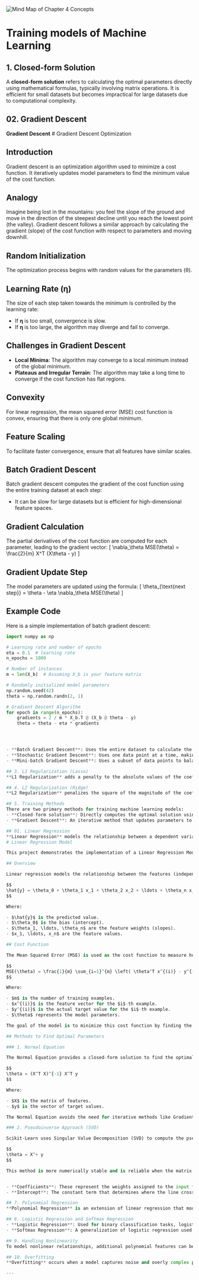 ![Mind Map of Chapter 4 Concepts](https://github.com/user-attachments/assets/2a08c2e4-8cf4-4d27-9924-e8166154d40b)

# Training models of  Machine Learning


## 1. Closed-form Solution
A **closed-form solution** refers to calculating the optimal parameters directly using mathematical formulas, typically involving matrix operations. It is efficient for small datasets but becomes impractical for large datasets due to computational complexity.

## 02. Gradient Descent
**Gradient Descent** # Gradient Descent Optimization

## Introduction

Gradient descent is an optimization algorithm used to minimize a cost function. It iteratively updates model parameters to find the minimum value of the cost function.

## Analogy

Imagine being lost in the mountains: you feel the slope of the ground and move in the direction of the steepest decline until you reach the lowest point (the valley). Gradient descent follows a similar approach by calculating the gradient (slope) of the cost function with respect to parameters and moving downhill.

## Random Initialization

The optimization process begins with random values for the parameters (θ).

## Learning Rate (η)

The size of each step taken towards the minimum is controlled by the learning rate:
- If **η** is too small, convergence is slow.
- If **η** is too large, the algorithm may diverge and fail to converge.

## Challenges in Gradient Descent

- **Local Minima**: The algorithm may converge to a local minimum instead of the global minimum.
- **Plateaus and Irregular Terrain**: The algorithm may take a long time to converge if the cost function has flat regions.

## Convexity

For linear regression, the mean squared error (MSE) cost function is convex, ensuring that there is only one global minimum.

## Feature Scaling

To facilitate faster convergence, ensure that all features have similar scales.

## Batch Gradient Descent

Batch gradient descent computes the gradient of the cost function using the entire training dataset at each step:
- It can be slow for large datasets but is efficient for high-dimensional feature spaces.

## Gradient Calculation

The partial derivatives of the cost function are computed for each parameter, leading to the gradient vector:
\[
\nabla_\theta MSE(\theta) = \frac{2}{m} X^T (X\theta - y)
\]

## Gradient Update Step

The model parameters are updated using the formula:
\[
\theta_{\text{next step}} = \theta - \eta \nabla_\theta MSE(\theta)
\]

## Example Code

Here is a simple implementation of batch gradient descent:

```python
import numpy as np

# Learning rate and number of epochs
eta = 0.1  # learning rate
n_epochs = 1000

# Number of instances
m = len(X_b)  # Assuming X_b is your feature matrix

# Randomly initialized model parameters
np.random.seed(42)
theta = np.random.randn(2, 1)

# Gradient Descent Algorithm
for epoch in range(n_epochs):
    gradients = 2 / m * X_b.T @ (X_b @ theta - y)
    theta = theta - eta * gradients




- **Batch Gradient Descent**: Uses the entire dataset to calculate the gradients.
- **Stochastic Gradient Descent**: Uses one data point at a time, making it faster but with more variance.
- **Mini-batch Gradient Descent**: Uses a subset of data points to balance speed and variance.

## 3. L1 Regularization (Lasso)
**L1 Regularization** adds a penalty to the absolute values of the coefficients, encouraging sparsity. This technique tends to shrink some coefficients entirely to zero, effectively removing features from the model.

## 4. L2 Regularization (Ridge)
**L2 Regularization** penalizes the square of the magnitude of the coefficients. It reduces the size of the coefficients but does not eliminate any features completely, making it a useful technique for reducing overfitting without feature selection.

## 5. Training Methods
There are two primary methods for training machine learning models:
- **Closed-form solution**: Directly computes the optimal solution using matrix operations (e.g., Normal Equation for linear regression).
- **Gradient Descent**: An iterative method that updates parameters to minimize the cost function.

## 01. Linear Regression
**Linear Regression** models the relationship between a dependent variable and one or more independent variables using a linear equation. It assumes that the relationship between the input variables and the output variable is linear.
# Linear Regression Model

This project demonstrates the implementation of a Linear Regression Model to predict a target variable based on input features using Python. Key methods such as the Normal Equation and Pseudoinverse Approach (SVD) are used to find the model parameters. The Mean Squared Error (MSE) is used as the cost function to evaluate the performance of the model.

## Overview

Linear regression models the relationship between the features (independent variables) and the target (dependent variable) using a linear equation:

$$
\hat{y} = \theta_0 + \theta_1 x_1 + \theta_2 x_2 + \ldots + \theta_n x_n
$$

Where:

- $\hat{y}$ is the predicted value.
- $\theta_0$ is the bias (intercept).
- $\theta_1, \ldots, \theta_n$ are the feature weights (slopes).
- $x_1, \ldots, x_n$ are the feature values.

## Cost Function

The Mean Squared Error (MSE) is used as the cost function to measure how well the model fits the training data:

$$
MSE(\theta) = \frac{1}{m} \sum_{i=1}^{m} \left( \theta^T x^{(i)} - y^{(i)} \right)^2
$$

Where:

- $m$ is the number of training examples.
- $x^{(i)}$ is the feature vector for the $i$-th example.
- $y^{(i)}$ is the actual target value for the $i$-th example.
- $\theta$ represents the model parameters.

The goal of the model is to minimize this cost function by finding the optimal values of $\theta$.

## Methods to Find Optimal Parameters

### 1. Normal Equation

The Normal Equation provides a closed-form solution to find the optimal parameters $\theta$ by minimizing the cost function:

$$
\theta = (X^T X)^{-1} X^T y
$$

Where:

- $X$ is the matrix of features.
- $y$ is the vector of target values.

The Normal Equation avoids the need for iterative methods like Gradient Descent, but can be computationally expensive for large datasets.

### 2. Pseudoinverse Approach (SVD)

Scikit-Learn uses Singular Value Decomposition (SVD) to compute the pseudoinverse of the feature matrix $X$:

$$
\theta = X^+ y
$$

This method is more numerically stable and is reliable when the matrix $X^T X$ is singular or non-invertible.


- **Coefficients**: These represent the weights assigned to the input features.
- **Intercept**: The constant term that determines where the line crosses the y-axis.

## 7. Polynomial Regression
**Polynomial Regression** is an extension of linear regression that models nonlinear relationships by adding polynomial terms to the features. This allows the model to fit more complex curves and capture nonlinear patterns in the data.

## 8. Logistic Regression and Softmax Regression
- **Logistic Regression**: Used for binary classification tasks, logistic regression models the probability that a given input belongs to a specific class (0 or 1). It uses the logistic function to map predictions to probabilities.
- **Softmax Regression**: A generalization of logistic regression used for multi-class classification. It computes probabilities for each class, ensuring the sum of the probabilities equals 1.

## 9. Handling Nonlinearity
To model nonlinear relationships, additional polynomial features can be added to a linear regression model. This allows the model to fit curves, capturing more complex relationships between features and the target variable.

## 10. Overfitting
**Overfitting** occurs when a model captures noise and overly complex patterns in the training data, resulting in poor generalization to new data. Regularization techniques like L1 and L2 help prevent overfitting by adding penalties to large model coefficients, encouraging simpler models.

---


